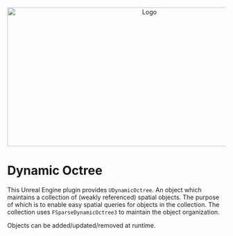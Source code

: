 <br/>
<p align="center">
  <a href="https://github.com/BenVlodgi/UE-DynamicOctree">
    <img src="https://github.com/BenVlodgi/UE-DynamicOctree/assets/1462374/952437e7-1917-4587-b6ff-f094352c332e" alt="Logo" width="640" height="320">
  </a>
</p>

# Dynamic Octree
This Unreal Engine plugin provides `UDynamicOctree`. An object which maintains a collection of (weakly referenced) spatial objects. The purpose of which is to enable easy spatial queries for objects in the collection.
The collection uses `FSparseDynamicOctree3` to maintain the object organization.

Objects can be added/updated/removed at runtime.
